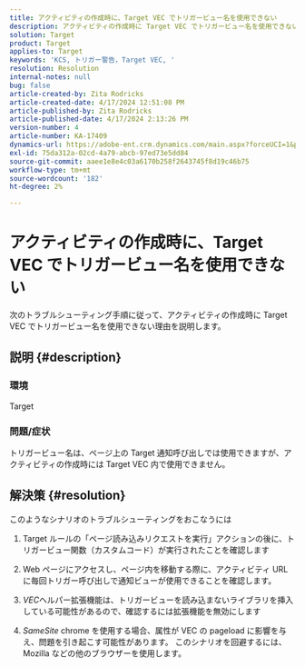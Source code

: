```yaml
---
title: アクティビティの作成時に、Target VEC でトリガービュー名を使用できない
description: アクティビティの作成時に Target VEC でトリガービュー名を使用できない理由を説明します
solution: Target
product: Target
applies-to: Target
keywords: 'KCS, トリガー警告，Target VEC, '
resolution: Resolution
internal-notes: null
bug: false
article-created-by: Zita Rodricks
article-created-date: 4/17/2024 12:51:08 PM
article-published-by: Zita Rodricks
article-published-date: 4/17/2024 2:13:26 PM
version-number: 4
article-number: KA-17409
dynamics-url: https://adobe-ent.crm.dynamics.com/main.aspx?forceUCI=1&pagetype=entityrecord&etn=knowledgearticle&id=329d1825-b9fc-ee11-a1ff-6045bd0065b6
exl-id: 75da312a-02cd-4a79-abcb-97ed73e5dd84
source-git-commit: aaee1e8e4c03a6170b258f2643745f8d19c46b75
workflow-type: tm+mt
source-wordcount: '182'
ht-degree: 2%

---
```


# アクティビティの作成時に、Target VEC でトリガービュー名を使用できない


次のトラブルシューティング手順に従って、アクティビティの作成時に Target VEC でトリガービュー名を使用できない理由を説明します。

## 説明 {#description}


### 環境

Target

### 問題/症状

トリガービュー名は、ページ上の Target 通知呼び出しでは使用できますが、アクティビティの作成時には Target VEC 内で使用できません。


## 解決策 {#resolution}


このようなシナリオのトラブルシューティングをおこなうには

1. Target ルールの「ページ読み込みリクエストを実行」アクションの後に、トリガービュー関数（カスタムコード）が実行されたことを確認します

2. Web ページにアクセスし、ページ内を移動する際に、アクティビティ URL に毎回トリガー呼び出しで通知ビューが使用できることを確認します。

3. *VEC*&#x200B;ヘルパー拡張機能は、トリガービューを読み込まないライブラリを挿入している可能性があるので、確認するには拡張機能を無効にします

4. *SameSite* chrome を使用する場合、属性が VEC の pageload に影響を与え、問題を引き起こす可能性があります。 このシナリオを回避するには、Mozilla などの他のブラウザーを使用します。

